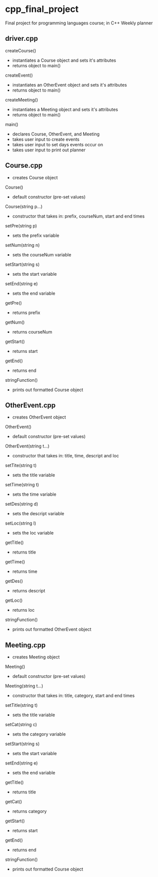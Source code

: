 # cpp_final_project
Final project for programming languages course; in C++
Weekly planner

## driver.cpp

createCourse()
- instantiates a Course object and sets it's attributes
- returns object to main()

createEvent()
- instantiates an OtherEvent object and sets it's attributes
- returns object to main()

createMeeting()
- instantiates a Meeting object and sets it's attributes
- returns object to main()

main()
- declares Course, OtherEvent, and Meeting
- takes user input to create events
- takes user input to set days events occur on
- takes user input to print out planner

## Course.cpp

- creates Course object

Course()
- default constructor (pre-set values)

Course(string p...)
- constructor that takes in: prefix, courseNum, start and end times

setPre(string p)
- sets the prefix variable

setNum(string n)
- sets the courseNum variable

setStart(string s)
- sets the start variable

setEnd(string e)
- sets the end variable

getPre()
- returns prefix

getNum()
- returns courseNum

getStart()
- returns start

getEnd()
- returns end

stringFunction()
- prints out formatted Course object

## OtherEvent.cpp

- creates OtherEvent object

OtherEvent()
- default constructor (pre-set values)

OtherEvent(string t...)
- constructor that takes in: title, time, descript and loc

setTite(string t)
- sets the title variable

setTime(string t)
- sets the time variable

setDes(string d)
- sets the descript variable

setLoc(string l)
- sets the loc variable

getTitle()
- returns title

getTime()
- returns time

getDes()
- returns descript

getLoc()
- returns loc

stringFunction()
- prints out formatted OtherEvent object

## Meeting.cpp

- creates Meeting object

Meeting()
- default constructor (pre-set values)

Meeting(string t...)
- constructor that takes in: title, category, start and end times

setTitle(string t)
- sets the title variable

setCat(string c)
- sets the category variable

setStart(string s)
- sets the start variable

setEnd(string e)
- sets the end variable

getTitle()
- returns title

getCat()
- returns category

getStart()
- returns start

getEnd()
- returns end

stringFunction()
- prints out formatted Course object


